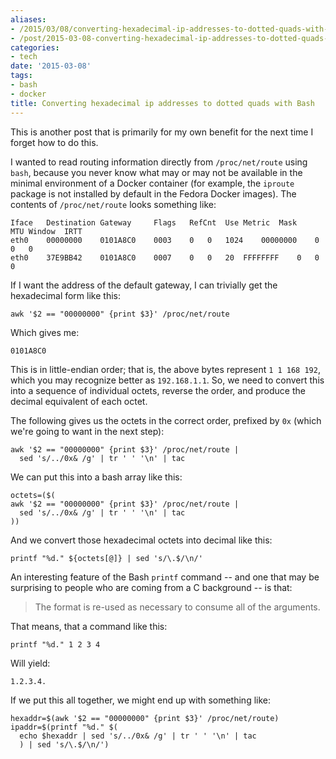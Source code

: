 ```yaml
---
aliases:
- /2015/03/08/converting-hexadecimal-ip-addresses-to-dotted-quads-with-bas/
- /post/2015-03-08-converting-hexadecimal-ip-addresses-to-dotted-quads-with-bas
categories:
- tech
date: '2015-03-08'
tags:
- bash
- docker
title: Converting hexadecimal ip addresses to dotted quads with Bash
---
```


This is another post that is primarily for my own benefit for the next
time I forget how to do this.

I wanted to read routing information directly from `/proc/net/route`
using `bash`, because you never know what may or may not be available
in the minimal environment of a Docker container (for example, the
`iproute` package is not installed by default in the Fedora Docker
images).  The contents of `/proc/net/route` looks something like:

    Iface	Destination	Gateway 	Flags	RefCnt	Use	Metric	Mask		MTU	Window	IRTT                                                       
    eth0	00000000	0101A8C0	0003	0	0	1024	00000000	0	0	0                                                                          
    eth0	37E9BB42	0101A8C0	0007	0	0	20	FFFFFFFF	0	0	0                                                                            

If I want the address of the default gateway, I can trivially get the
hexadecimal form like this:

    awk '$2 == "00000000" {print $3}' /proc/net/route

Which gives me:

    0101A8C0

This is in little-endian order; that is, the above bytes represent `1
1 168 192`, which you may recognize better as `192.168.1.1`.  So, we
need to convert this into a sequence of individual octets, reverse the
order, and produce the decimal equivalent of each octet.

The following gives us the octets in the correct order, prefixed by
`0x` (which we're going to want in the next step):

    awk '$2 == "00000000" {print $3}' /proc/net/route |
      sed 's/../0x& /g' | tr ' ' '\n' | tac

We can put this into a bash array like this:

    octets=($(
    awk '$2 == "00000000" {print $3}' /proc/net/route |
      sed 's/../0x& /g' | tr ' ' '\n' | tac
    ))

And we convert those hexadecimal octets into decimal like this:

    printf "%d." ${octets[@]} | sed 's/\.$/\n/'

An interesting feature of the Bash `printf` command -- and one that
may be surprising to people who are coming from a C background -- is
that:

> The format is re-used as necessary to consume all of the arguments.

That means, that a command like this:

    printf "%d." 1 2 3 4

Will yield:

    1.2.3.4.

If we put this all together, we might end up with something like:

    hexaddr=$(awk '$2 == "00000000" {print $3}' /proc/net/route)
    ipaddr=$(printf "%d." $(
      echo $hexaddr | sed 's/../0x& /g' | tr ' ' '\n' | tac
      ) | sed 's/\.$/\n/')